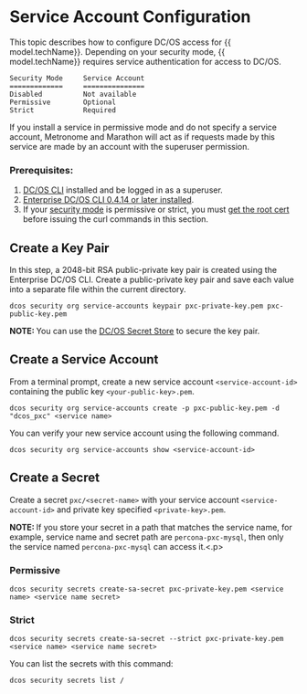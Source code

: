 
# Service Account Configuration
This topic describes how to configure DC/OS access for {{ model.techName}}. Depending on your security mode, {{ model.techName}} requires service authentication for access to DC/OS.

    Security Mode     Service Account
    =============     ===============
    Disabled          Not available
    Permissive        Optional
    Strict 	          Required

If you install a service in permissive mode and do not specify a service account, Metronome and Marathon will act as if requests made by this service are made by an account with the superuser permission.

### Prerequisites:

 1. [DC/OS CLI](https://docs.mesosphere.com/latest/cli/install/) installed and be logged in as a superuser.
 2. [Enterprise DC/OS CLI 0.4.14 or later installed](https://docs.mesosphere.com/latest/cli/enterprise-cli/#ent-cli-install).
 3. If your [security mode](https://docs.mesosphere.com/latest/security/ent/) is permissive or strict, you must [get the root cert](https://docs.mesosphere.com/latest/security/ent/tls-ssl/get-cert/) before issuing the curl commands in this section.

## Create a Key Pair

In this step, a 2048-bit RSA public-private key pair is created using the Enterprise DC/OS CLI.
Create a public-private key pair and save each value into a separate file within the current directory.

   ```shell
   dcos security org service-accounts keypair pxc-private-key.pem pxc-public-key.pem
   ```  


<p class="message--note"><strong>NOTE: </strong>You can use the <a href="https://docs.mesosphere.com/latest/security/ent/secrets/">DC/OS Secret Store</a> to secure the key pair.</p>

## Create a Service Account

From a terminal prompt, create a new service account `<service-account-id>` containing the public key `<your-public-key>.pem`.

   ```shell
   dcos security org service-accounts create -p pxc-public-key.pem -d "dcos_pxc" <service name>
   ``` 
You can verify your new service account using the following command.

   ```shell
   dcos security org service-accounts show <service-account-id>
   ``` 
## Create a Secret

Create a secret `pxc/<secret-name>` with your service account `<service-account-id>` and private key specified `<private-key>.pem`.

<p class="message--note"><strong>NOTE: </strong>If you store your secret in a path that matches the service name, for example, service name and secret path are <code>percona-pxc-mysql</code>, then only the service named <code>percona-pxc-mysql</code> can access it.<.p>

### Permissive     

   ```shell
   dcos security secrets create-sa-secret pxc-private-key.pem <service name> <service name secret>
   ``` 
   
### Strict     

   ```shell
   dcos security secrets create-sa-secret --strict pxc-private-key.pem <service name> <service name secret>
   ```    
You can list the secrets with this command:   
   ```shell
   dcos security secrets list /
   ```    



